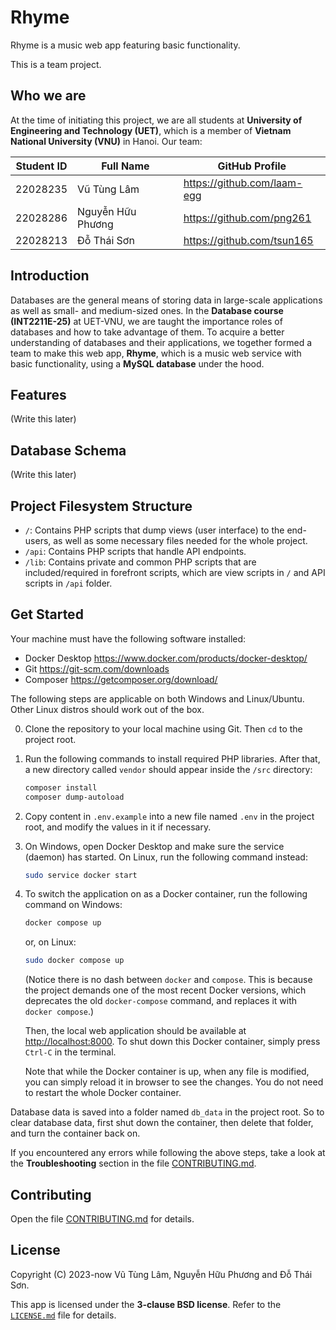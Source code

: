 # Rhyme

Rhyme is a music web app featuring basic functionality.

This is a team project.

## Who we are

At the time of initiating this project, we are all students at **University of Engineering and Technology (UET)**, which is a member of **Vietnam National University (VNU)** in Hanoi. Our team:

| Student ID |     Full Name     |          GitHub Profile         |
| :--------: | ----------------- | ------------------------------- |
|  22028235  | Vũ Tùng Lâm       | <https://github.com/laam-egg>   |
|  22028286  | Nguyễn Hữu Phương | <https://github.com/png261>     |
|  22028213  | Đỗ Thái Sơn       | <https://github.com/tsun165>    |

## Introduction

Databases are the general means of storing data in large-scale applications as well as small- and medium-sized ones.
In the **Database course (INT2211E-25)** at UET-VNU, we are taught the importance roles of databases and how to take advantage of them.
To acquire a better understanding of databases and their applications, we together formed a team to make this web app, **Rhyme**, which is a music web service with basic functionality, using a **MySQL database** under the hood.

## Features

(Write this later)

## Database Schema

(Write this later)

## Project Filesystem Structure
 - `/`: Contains PHP scripts that dump views (user interface) to the end-users, as well as some necessary files needed for the whole project.
 - `/api`: Contains PHP scripts that handle API endpoints.
 - `/lib`: Contains private and common PHP scripts that are included/required in forefront scripts, which are view scripts in `/` and API scripts in `/api` folder.

## Get Started

Your machine must have the following software installed:
 - Docker Desktop <https://www.docker.com/products/docker-desktop/>
 - Git <https://git-scm.com/downloads>
 - Composer <https://getcomposer.org/download/>

The following steps are applicable on both Windows and Linux/Ubuntu. Other Linux distros should work out of the box.

0. Clone the repository to your local machine using Git. Then `cd` to the project root.

1. Run the following commands to install required PHP libraries. After that, a new directory called `vendor` should appear inside the `/src` directory:

	```sh
	composer install
	composer dump-autoload
	```

2. Copy content in `.env.example` into a new file named `.env` in the project root, and modify the values in it if necessary.

3. On Windows, open Docker Desktop and make sure the service (daemon) has started. On Linux, run the following command instead:

	```sh
	sudo service docker start
	```

4. To switch the application on as a Docker container, run the following command on Windows:

	```sh
	docker compose up
	```

	or, on Linux:

	```sh
	sudo docker compose up
	```

	(Notice there is no dash between `docker` and `compose`. This is because the project demands one of the most
	recent Docker versions, which deprecates the old `docker-compose` command, and replaces it with `docker compose`.)

	Then, the local web application should be available at <http://localhost:8000>. To shut down this Docker container, simply press `Ctrl-C` in the terminal.

	Note that while the Docker container is up, when any file is modified, you can simply reload it in browser to see the changes. You do not need to restart the whole Docker container.


Database data is saved into a folder named `db_data` in the project root. So to clear database data, first shut down the container, then delete that folder, and turn the container back on.

If you encountered any errors while following the above steps, take a look at the **Troubleshooting** section in the file [CONTRIBUTING.md](/CONTRIBUTING.md).

## Contributing

Open the file [CONTRIBUTING.md](/CONTRIBUTING.md) for details.

## License
Copyright (C) 2023-now Vũ Tùng Lâm, Nguyễn Hữu Phương and Đỗ Thái Sơn.

This app is licensed under the **3-clause BSD license**. Refer to the [`LICENSE.md`](/LICENSE.md) file for details.
